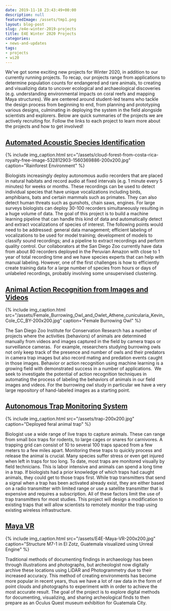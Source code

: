 ```yaml
---
date: 2019-11-18 23:43:49+00:00
description: null
featuredImage: /assets/tmp1.png
layout: blog-post
slug: /e4e-winter-2019-projects
title: E4E Winter 2020 Projects
categories:
- news-and-updates
tags:
- projects
- wi20
---
```





We've got some exciting new projects for Winter 2020, in addition to our currently running projects.  To recap, our projects range from applications to determine population counts for endangered and rare animals, to creating and visualizing data to uncover ecological and archaeological discoveries (e.g. understanding environmental impacts on coral reefs and mapping Maya structures).  We are centered around student-led teams who tackle the design process from beginning to end, from planning and prototyping various designs, culminating in deploying the system in the field alongside scientists and explorers.  Below are quick summaries of the projects we are actively recruiting for.  Follow the links to each project to learn more about the projects and how to get involved!







## [Automated Acoustic Species Identification](https://docs.google.com/document/d/1adboj3SgWuqBni2aie4gLb5Xzps73XcDhOaTH1tYICo/edit?usp=sharing)



{% include 
    img_caption.html
    src="/assets/cloud-forest-from-costa-rica-royalty-free-image-532812903-1560369886-200x200.jpg"
    caption="Rainforest Environment"
%}




Biologists increasingly deploy autonomous audio recorders that are placed in natural habitats and record audio at fixed intervals (e.g. 1 minute every 5 minutes) for weeks or months. These recordings can be used to detect individual species that have unique vocalizations including birds, amphibians, bats and certain mammals such as primates. They can also detect human threats such as gunshots, chain saws, engines. For large surveys biologists can deploy 30-100 recorders simultaneously resulting in a huge volume of data. The goal of this project is to build a machine learning pipeline that can handle this kind of data and automatically detect and extract vocalizations of species of interest. The following points would need to be addressed: general data management; efficient labeling of vocalizations to be used for model training; development of models to classify sound recordings; and a pipeline to extract recordings and perform quality control. Our collaborators at the San Diego Zoo currently have data from about 80 recorders deployed in the Peruvian Amazon with close to 1 year of total recording time and we have species experts that can help with manual labeling. However, one of the first challenges is how to efficiently create training data for a large number of species from hours or days of unlabeled recordings, probably involving some unsupervised clustering.







## [Animal Action Recognition from Images and Videos](https://docs.google.com/document/d/1AMzSAS-p7gTo6SdBFde0T3mfxxZXeVtXmwQwJ2NgxYY/edit?usp=sharing)






{% include 
    img_caption.html
    src="/assets/Female_Burrowing_Owl_and_Owlet_Athene_cunicularia_Kevin_Cole_CC_BY-200x200.jpg"
    caption="Female Burrowing Owl"
%}





The San Diego Zoo Institute for Conservation Research has a number of projects where the activities (behaviors) of animals are determined manually from videos and images captured in the field by camera traps or surveillance cameras.  For example, researchers studying burrowing owls not only keep track of the presence and number of owls and their predators in camera trap images but also record mating and predation events caught in those images. Behavior or action recognition using machine learning is a growing field with demonstrated success in a number of applications.  We seek to investigate the potential of action recognition techniques in automating the process of labeling the behaviors of animals in our field images and videos. For the burrowing owl study in particular we have a very large repository of hand-labeled images as a starting point.







## [Autonomous Trap Monitoring System](https://docs.google.com/document/d/1ceCXbeXz8s_M6axle4fenGaULhhLUOi8vZz-i_8SRQo/edit?usp=sharing)




{% include 
    img_caption.html
    src="/assets/trap-200x200.jpg"
    caption="Deployed feral animal trap"
%}




Biologist use a wide range of live traps to capture animals. These can range from small box traps for rodents, to large cages or snares for carnivores. A trapping grid can consist of 10 to several 100 traps spaced from a few meters to a few miles apart. Monitoring these traps to quickly process and release the animal is crucial. Many species suffer stress or even get injured when left in traps for too long. To date, most traps are monitored visually by field technicians. This is labor intensive and animals can spend a long time in a trap. If biologists had a prior knowledge of which traps had caught animals, they could get to those traps first. While trap transmitters that send a signal when a trap has been activated already exist, they are either based on a radio transmitter with limited range or use a satellite transmitter that is expensive and requires a subscription. All of these factors limit the use of trap transmitters for most studies.  This project will design a modification to existing traps that will allow scientists to remotely monitor the trap using existing wireless infrastructure.







## [Maya VR](https://drive.google.com/file/d/1klMzbxWndDcdoIWXpoBE7TrVxYPbxTo0/view?usp=sharing)


{% include 
    img_caption.html
    src="/assets/E4E-Maya-VR-200x200.jpg"
    caption="Structure M7-1 in El Zotz, Guatemala visualized using Unreal Engine"
%}




Traditional methods of documenting findings in archaeology has been through illustrations and photographs, but archeologist now digitally  
archive these locations using LiDAR and Photogrammetry due to their increased accuracy. This method of creating environments has become more popular in recent years, thus we have a lot of raw data in the form of point clouds and photographs to experiment with in order to achieve the most accurate result. The goal of the project is to explore digital methods for documenting, visualizing, and sharing archeological finds to then prepare as an Oculus Quest museum exhibition for Guatemala City.



